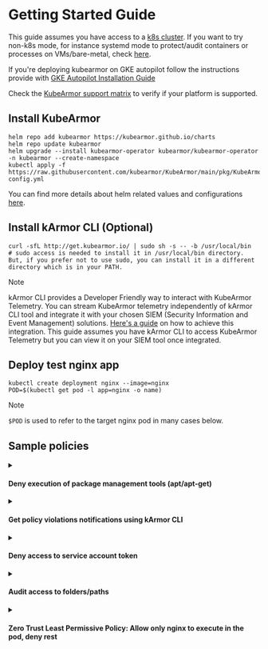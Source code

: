 # Getting Started Guide

This guide assumes you have access to a [k8s cluster](support_matrix.md). If you want to try non-k8s mode, for instance systemd mode to protect/audit containers or processes on VMs/bare-metal, check [here](kubearmor_vm.md).

If you're deploying kubearmor on GKE autopilot follow the instructions provide with [GKE Autopilot Installation Guide](kubearmor_installation_on_gke_autopilot.md)

Check the [KubeArmor support matrix](support_matrix.md) to verify if your platform is supported.

## Install KubeArmor
```
helm repo add kubearmor https://kubearmor.github.io/charts
helm repo update kubearmor
helm upgrade --install kubearmor-operator kubearmor/kubearmor-operator -n kubearmor --create-namespace
kubectl apply -f https://raw.githubusercontent.com/kubearmor/KubeArmor/main/pkg/KubeArmorOperator/config/samples/sample-config.yml
```

You can find more details about helm related values and configurations [here](https://github.com/kubearmor/KubeArmor/tree/main/deployments/helm/KubeArmorOperator).

## Install kArmor CLI (Optional)

```
curl -sfL http://get.kubearmor.io/ | sudo sh -s -- -b /usr/local/bin
# sudo access is needed to install it in /usr/local/bin directory. But, if you prefer not to use sudo, you can install it in a different directory which is in your PATH.
```

> [!NOTE] 
> kArmor CLI provides a Developer Friendly way to interact with KubeArmor Telemetry. You can stream KubeArmor telemetry independently of kArmor CLI tool and integrate it with your chosen SIEM (Security Information and Event Management) solutions. [Here's a guide](https://github.com/kubearmor/kubearmor-relay-server/blob/main/README.md#streaming-kubearmor-telemetry-to-external-siem-tools) on how to achieve this integration. This guide assumes you have kArmor CLI to access KubeArmor Telemetry but you can view it on your SIEM tool once integrated.

## Deploy test nginx app

```
kubectl create deployment nginx --image=nginx
POD=$(kubectl get pod -l app=nginx -o name)
```

> [!NOTE] 
> `$POD` is used to refer to the target nginx pod in many cases below.


## Sample policies

<details>
  <summary><h4>Deny execution of package management tools (apt/apt-get)</h4></summary>

Package management tools can be used in the runtime env to download new binaries that will increase the attack surface of the pods. Attackers use package management tools to download accessory tooling (such as `masscan`) to further their cause. It is better to block usage of package management tools in production environments.

Lets apply the policy to block such execution:

```
cat <<EOF | kubectl apply -f -
apiVersion: security.kubearmor.com/v1
kind: KubeArmorPolicy
metadata:
  name: block-pkg-mgmt-tools-exec
spec:
  selector:
    matchLabels:
      app: nginx
  process:
    matchPaths:
    - path: /usr/bin/apt
    - path: /usr/bin/apt-get
  action:
    Block
EOF
```

Now execute the `apt` command to download the `masscan` tool.
```
kubectl exec -it $POD -- bash -c "apt update && apt install masscan"
```

It will be denied permission to execute.

```
sh: 1: apt: Permission denied
command terminated with exit code 126
```

If you don't see Permission denied please refer [here](FAQ.md#debug-kubearmor-installation-issue-in-dockerized-kubernetes-environment) to debug this issue

</details>

<details>
  <summary><h4>Get policy violations notifications using kArmor CLI</h4></summary>

```
karmor logs -n default --json
```

```json
{
  "Timestamp": 1686475183,
  "UpdatedTime": "2023-06-11T09:19:43.451704Z",
  "ClusterName": "default",
  "HostName": "ip-172-31-24-142",
  "NamespaceName": "default",
  "PodName": "nginx-8f458dc5b-fl42t",
  "Labels": "app=nginx",
  "ContainerID": "8762eafc25a35ab90089f79703b86659989e8e547c2c029fb60f55d884355000",
  "ContainerName": "nginx",
  "ContainerImage": "docker.io/library/nginx:latest@sha256:af296b188c7b7df99ba960ca614439c99cb7cf252ed7bbc23e90cfda59092305",
  "HostPPID": 3341922,
  "HostPID": 3341928,
  "PPID": 786,
  "PID": 792,
  "ParentProcessName": "/bin/dash",
  "ProcessName": "/usr/bin/apt",
  "PolicyName": "block-pkg-mgmt-tools-exec",
  "Severity": "1",
  "Type": "MatchedPolicy",
  "Source": "/bin/dash",
  "Operation": "Process",
  "Resource": "/usr/bin/apt update",
  "Data": "syscall=SYS_EXECVE",
  "Enforcer": "BPFLSM",
  "Action": "Block",
  "Result": "Permission denied"
}
```

</details>

<details>
  <summary><h4>Deny access to service account token</h4></summary>

K8s mounts the service account token by default in each pod even if there is no app using it. Attackers use these service account tokens to do lateral movements.

For e.g., to access service account token:
```
❯ kubectl exec -it $POD -- bash
(inside pod) $ curl https://$KUBERNETES_PORT_443_TCP_ADDR/api --insecure --header "Authorization: Bearer $(cat /run/secrets/kubernetes.io/serviceaccount/token)"
{                                
  "kind": "APIVersions",      
  "versions": [                 
    "v1"                      
  ],                          
  "serverAddressByClientCIDRs": [
    {
      "clientCIDR": "0.0.0.0/0",
      "serverAddress": "ip-10-0-48-51.us-east-2.compute.internal:443"
    }
  ]
}
```
Thus we can see that one can use the service account token to access the Kube API server.

Lets apply a policy to block access to service account token:
```
cat <<EOF | kubectl apply -f -
apiVersion: security.kubearmor.com/v1
kind: KubeArmorPolicy
metadata:
  name: block-service-access-token-access
spec:
  selector:
    matchLabels:
      app: nginx
  file:
    matchDirectories:
    - dir: /run/secrets/kubernetes.io/serviceaccount/
      recursive: true
  action:
    Block
EOF
```

Now when anyone tries to access to service account token, it would be `Permission Denied`.

```
❯ kubectl exec -it $POD -- bash
(inside pod) $ curl https://$KUBERNETES_PORT_443_TCP_ADDR/api --insecure --header "Authorization: Bearer $(cat /run/secrets/kubernetes.io/serviceaccount/token)"
cat: /run/secrets/kubernetes.io/serviceaccount/token: Permission denied
{
  "kind": "Status",
  "apiVersion": "v1",
  "metadata": {},
  "status": "Failure",
  "message": "forbidden: User \"system:anonymous\" cannot get path \"/api\"",
  "reason": "Forbidden",
  "details": {},
  "code": 403
}
```

If you don't see Permission denied please refer [here](FAQ.md#debug-kubearmor-installation) to debug this issue.


</details>

<details>
  <summary><h4>Audit access to folders/paths</h4></summary>

Access to certain folders/paths might have to be audited for compliance/reporting reasons.

File Visibility is disabled by default to minimize telemetry. Some file based policies will need that enabled. To enable file visibility on a namespace level:
```
kubectl annotate ns default kubearmor-visibility="process,file,network" --overwrite
```

For more details on this: https://docs.kubearmor.io/kubearmor/documentation/kubearmor_visibility#updating-namespace-visibility

Lets audit access to `/etc/nginx/` folder within the deployment.
```
cat <<EOF | kubectl apply -f -
apiVersion: security.kubearmor.com/v1
kind: KubeArmorPolicy
metadata:
  name: audit-etc-nginx-access
spec:
  selector:
    matchLabels:
      app: nginx
  file:
    matchDirectories:
    - dir: /etc/nginx/
      recursive: true  
  action:
    Audit
EOF
```

> Note: `karmor logs -n default` would show all the audit/block operations.

```json
{
  "Timestamp": 1686478371,
  "UpdatedTime": "2023-06-11T10:12:51.967519Z",
  "ClusterName": "default",
  "HostName": "ip-172-31-24-142",
  "NamespaceName": "default",
  "PodName": "nginx-8f458dc5b-fl42t",
  "Labels": "app=nginx",
  "ContainerID": "8762eafc25a35ab90089f79703b86659989e8e547c2c029fb60f55d884355000",
  "ContainerName": "nginx",
  "ContainerImage": "docker.io/library/nginx:latest@sha256:af296b188c7b7df99ba960ca614439c99cb7cf252ed7bbc23e90cfda59092305",
  "HostPPID": 3224933,
  "HostPID": 3371357,
  "PPID": 3224933,
  "PID": 825,
  "ParentProcessName": "/x86_64-bottlerocket-linux-gnu/sys-root/usr/bin/containerd-shim-runc-v2",
  "ProcessName": "/bin/cat",
  "PolicyName": "audit-etc-nginx-access",
  "Severity": "1",
  "Type": "MatchedPolicy",
  "Source": "/bin/cat /etc/nginx/conf.d/default.conf",
  "Operation": "File",
  "Resource": "/etc/nginx/conf.d/default.conf",
  "Data": "syscall=SYS_OPENAT fd=-100 flags=O_RDONLY",
  "Enforcer": "eBPF Monitor",
  "Action": "Audit",
  "Result": "Passed"
}
```

</details>

<details>
  <summary><h4>Zero Trust Least Permissive Policy: Allow only nginx to execute in the pod, deny rest</h4></summary>

Least permissive policies require one to allow certain actions/operations and deny rest. With KubeArmor it is possible to specify as part of the policy as to what actions should be allowed and deny/audit the rest.

[Security Posture](default_posture.md) defines what happens to the operations that are not in the allowed list. Should it be audited (allow but alert), or denied (block and alert)?

By default the security posture is set to audit. Lets change the security posture to default deny.
```
kubectl annotate ns default kubearmor-file-posture=block --overwrite
```
```
cat <<EOF | kubectl apply -f -
apiVersion: security.kubearmor.com/v1
kind: KubeArmorPolicy
metadata:
  name: only-allow-nginx-exec
spec:
  selector:
    matchLabels:
      app: nginx
  file:
    matchDirectories:
    - dir: /
      recursive: true  
  process:
    matchPaths:
    - path: /usr/sbin/nginx
    - path: /bin/bash
  action:
    Allow
EOF
```

Observe that the policy contains `Allow` action. Once there is any KubeArmor policy having `Allow` action then the pods enter least permissive mode, allowing only explicitly allowed operations.

> Note: Use `kubectl port-forward $POD --address 0.0.0.0 8080:80` to access nginx and you can see that the nginx web access still works normally.

Lets try to execute some other processes:
```
kubectl exec -it $POD -- bash -c "chroot"
```
Any binary other than `bash` and `nginx` would be permission denied.

If you don't see Permission denied please refer [here](FAQ.md#debug-kubearmor-installation) to debug this issue

</details>
